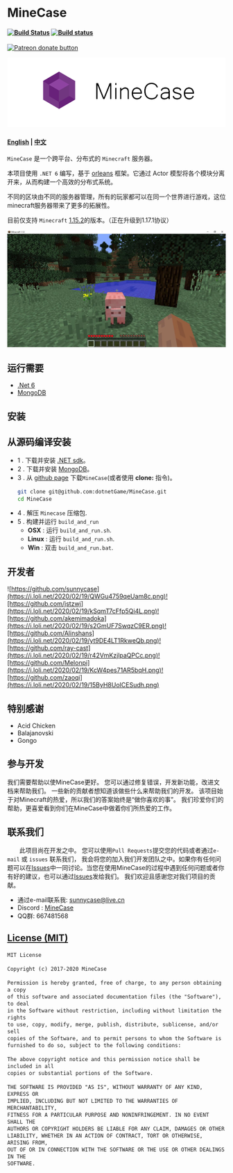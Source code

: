 MineCase 
=========================================
#### [![Build Status](https://travis-ci.org/dotnetGame/MineCase.svg?branch=master)](https://travis-ci.org/dotnetGame/MineCase)   [![Build status](https://ci.appveyor.com/api/projects/status/w9h243k1lqee2ke5/branch/master?svg=true)](https://ci.appveyor.com/project/sunnycase/minecase/branch/master) 
<a href="https://www.patreon.com/SooChowJunWang"><img src="https://img.shields.io/endpoint.svg?url=https://shieldsio-patreon.herokuapp.com/SooChowJunWang&style=for-the-badge" alt="Patreon donate button" /></a>

![Logo](doc/logo/MineCaseLogo.png)

#### [English](https://github.com/dotnetGame/MineCase/blob/master/README.md) | [中文](https://github.com/dotnetGame/MineCase/blob/master/README-zh.md) 

`MineCase` 是一个跨平台、分布式的 `Minecraft` 服务器。

本项目使用 `.NET 6` 编写，基于 [orleans](https://github.com/dotnet/orleans) 框架。它通过 Actor 模型将各个模块分离开来，从而构建一个高效的分布式系统。

不同的区块由不同的服务器管理，所有的玩家都可以在同一个世界进行游戏，这位minecraft服务器带来了更多的拓展性。

目前仅支持 `Minecraft`  [1.15.2](https://www.minecraft.net/en-us/article/minecraft-java-edition-1-15-2)的版本。（正在升级到1.17.1协议）

![Screenshots](screenshots/1.jpg)

## 运行需要
* [.Net 6](https://www.microsoft.com/net/download)
* [MongoDB](https://www.mongodb.com/download-center/community)

## 安装

## 从源码编译安装
* 1 . 下载并安装 [.NET sdk](https://www.microsoft.com/net/download)。
* 2 . 下载并安装 [MongoDB](https://www.mongodb.com/download-center?jmp=nav#community)。
* 3 . 从 [github page](https://github.com/dotnetGame/MineCase/archive/master.zip) 下载`MineCase`(或者使用 **clone:** 指令)。
	```bash
	git clone git@github.com:dotnetGame/MineCase.git
	cd MineCase
	```
* 4 . 解压 `Minecase` 压缩包.
* 5 . 构建并运行 `build_and_run`
    * **OSX** : 运行 `build_and_run.sh`.
    * **Linux** : 运行 `build_and_run.sh`.
    * **Win** : 双击 `build_and_run.bat`.

## 开发者
![https://github.com/sunnycase](https://i.loli.net/2020/02/19/QWGu4759qeUam8c.png)![https://github.com/jstzwj](https://i.loli.net/2020/02/19/kSqmT7cFfp5Qi4L.png)![https://github.com/akemimadoka](https://i.loli.net/2020/02/19/s2GmUF7SwqzC9ER.png)![https://github.com/Alinshans](https://i.loli.net/2020/02/19/yt9DE4LT1RkweQb.png)![https://github.com/ray-cast](https://i.loli.net/2020/02/19/r42VmKzjlpaQPCc.png)![https://github.com/Melonpi](https://i.loli.net/2020/02/19/KcW4pes71AR5bqH.png)![https://github.com/zaoqi](https://i.loli.net/2020/02/19/15ByH8UoICESudh.png)

## 特别感谢
* Acid Chicken
* Balajanovski
* Gongo

## 参与开发

我们需要帮助以使MineCase更好。 您可以通过修复错误，开发新功能，改进文档来帮助我们。
一些新的贡献者想知道该做些什么来帮助我们的开发。 该项目始于对Minecraft的热爱，所以我们的答案始终是“做你喜欢的事”。
我们珍爱你们的帮助，更喜爱看到你们在MineCase中做着你们所热爱的工作。

## 联系我们
　　此项目尚在开发之中。
您可以使用`Pull Requests`提交您的代码或者通过`e-mail` 或 `issues` 联系我们， 我会将您的加入我们开发团队之中。如果你有任何问题可以在[Issues](https://github.com/dotnetGame/MineCase/issues)中一同讨论。当您在使用MineCase的过程中遇到任何问题或者你有好的建议，也可以通过[Issues](https://github.com/dotnetGame/MineCase/issues)发给我们。
我们欢迎且感谢您对我们项目的贡献。

* 通过e-mail联系我: sunnycase@live.cn
* Discord : [MineCase](https://discord.gg/8Z5RSRn)
* QQ群: 667481568

[License (MIT)](https://raw.githubusercontent.com/dotnetGame/MineCase/master/LICENSE)
-------------------------------------------------------------------------------
	MIT License
	
	Copyright (c) 2017-2020 MineCase
	
	Permission is hereby granted, free of charge, to any person obtaining a copy
	of this software and associated documentation files (the "Software"), to deal
	in the Software without restriction, including without limitation the rights
	to use, copy, modify, merge, publish, distribute, sublicense, and/or sell
	copies of the Software, and to permit persons to whom the Software is
	furnished to do so, subject to the following conditions:
	
	The above copyright notice and this permission notice shall be included in all
	copies or substantial portions of the Software.
	
	THE SOFTWARE IS PROVIDED "AS IS", WITHOUT WARRANTY OF ANY KIND, EXPRESS OR
	IMPLIED, INCLUDING BUT NOT LIMITED TO THE WARRANTIES OF MERCHANTABILITY,
	FITNESS FOR A PARTICULAR PURPOSE AND NONINFRINGEMENT. IN NO EVENT SHALL THE
	AUTHORS OR COPYRIGHT HOLDERS BE LIABLE FOR ANY CLAIM, DAMAGES OR OTHER
	LIABILITY, WHETHER IN AN ACTION OF CONTRACT, TORT OR OTHERWISE, ARISING FROM,
	OUT OF OR IN CONNECTION WITH THE SOFTWARE OR THE USE OR OTHER DEALINGS IN THE
	SOFTWARE.



